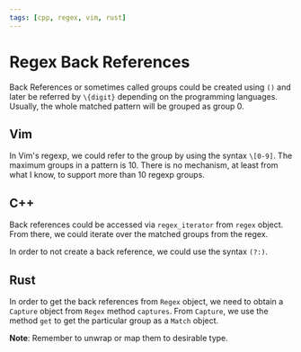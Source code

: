 ```yaml
---
tags: [cpp, regex, vim, rust]
---
```


# Regex Back References

Back References or sometimes called groups could be created using `()` and later
be referred by `\{digit}` depending on the programming languages. Usually, the
whole matched pattern will be grouped as group 0.

## Vim

In Vim's regexp, we could refer to the group by using the syntax `\[0-9]`. The
maximum groups in a pattern is 10. There is no mechanism, at least from what I
know, to support more than 10 regexp groups.

## C++

Back references could be accessed via `regex_iterator` from `regex` object. From
there, we could iterate over the matched groups from the regex.

In order to not create a back reference, we could use the syntax `(?:)`.

## Rust

In order to get the back references from `Regex` object, we need to obtain a
`Capture` object from `Regex` method `captures`. From `Capture`, we use the
method `get` to get the particular group as a `Match` object.

**Note**: Remember to unwrap or map them to desirable type.
